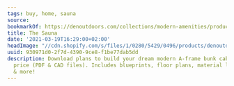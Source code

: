 ```yaml
---
tags: buy, home, sauna
source:
bookmarkOf: https://denoutdoors.com/collections/modern-amenities/products/outdoor-sauna
title: The Sauna
date: '2021-03-19T16:29:00+02:00'
headImage: "//cdn.shopify.com/s/files/1/0280/5429/0496/products/denoutdoorsdotcom_sauna16-1_f2cd6439-7107-45cf-817f-6ea9e11d57e3.jpg?v=1616453549"
uuid: 930971d0-2f7d-4390-9ce8-f1be77dab5dd
description: Download plans to build your dream modern A-frame bunk cabin, at an affordable
  price (PDF & CAD files). Includes blueprints, floor plans, material lists, designs,
  & more!
---
```



